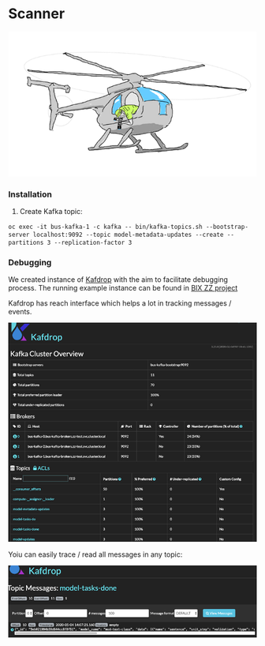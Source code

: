 # Scanner

![alt text][logo]

[logo]: img/scanner.png "Title"

### Installation

  1. Create Kafka topic:
  
    oc exec -it bus-kafka-1 -c kafka -- bin/kafka-topics.sh --bootstrap-server localhost:9092 --topic model-metadata-updates --create --partitions 3 --replication-factor 3
    

### Debugging

We created instance of [Kafdrop](https://github.com/obsidiandynamics/kafdrop) with
the aim to facilitate debugging process. The running example instance can be found
in [BIX ZZ project](https://kafdrop-zz-test.22ad.bi-x.openshiftapps.com/)

Kafdrop has reach interface which helps a lot in tracking messages / events.

![alt text][kafdrop]

[kafdrop]: img/kafdrop.png "Title"

Yoiu can easily trace / read all messages in any topic:

![alt text][kafdrop_read]

[kafdrop_read]: img/kafdrop%202.png "Title"